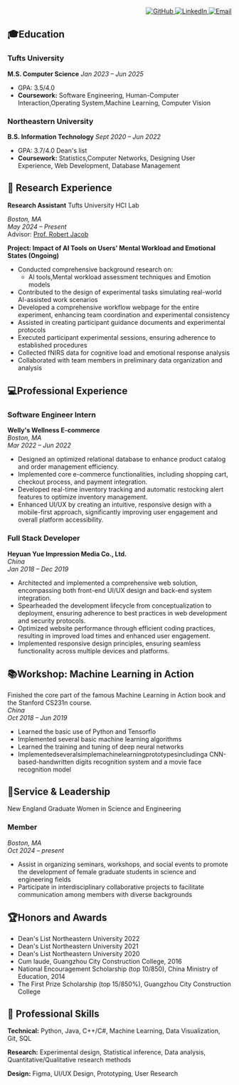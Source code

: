---
---
<div style="text-align: right;">
  <a href="https://github.com/qingzhong066">
    <img src="https://img.shields.io/badge/-GitHub-000?style=social&logo=github" alt="GitHub">
  </a>
  
  <a href="https://www.linkedin.com/in/qingzhong/">
    <img src="https://img.shields.io/badge/-LinkedIn-0077B5?style=social&logo=linkedin" alt="LinkedIn">
  </a>

  <a href="mailto:qzhong02@tufts.edu">
    <img src="https://img.shields.io/badge/-Email-D14836?style=social&logo=gmail" alt="Email">
  </a>
</div>

## 🎓Education

### Tufts University
**M.S. Computer Science**
*Jan 2023 – Jun 2025*


- GPA: 3.5/4.0
- **Coursework:** Software Engineering, Human-Computer Interaction,Operating System,Machine Learning, Computer Vision

### Northeastern University

**B.S. Information Technology**
*Sept 2020 – Jun 2022*

- GPA: 3.7/4.0  Dean's list
- **Coursework:**  Statistics,Computer Networks, Designing User Experience, Web Development, Database Management

## 📑 Research Experience

**Research Assistant** Tufts University HCI Lab

*Boston, MA*  
*May 2024 – Present*  
Advisor: [Prof. Robert Jacob](https://scholar.google.com/citations?user=FWjqglcAAAAJ&hl=en)

**Project: Impact of AI Tools on Users' Mental Workload and Emotional States (Ongoing)**
- Conducted comprehensive background research on:
  - AI tools,Mental workload assessment techniques and Emotion models 
- Contributed to the design of experimental tasks simulating real-world AI-assisted work scenarios
- Developed a comprehensive workflow webpage for the entire experiment, enhancing team coordination and experimental consistency
- Assisted in creating participant guidance documents and experimental protocols
- Executed participant experimental sessions, ensuring adherence to established procedures
- Collected fNIRS data for cognitive load and emotional response analysis
- Collaborated with team members in preliminary data organization and analysis

## 💻Professional Experience

### Software Engineer Intern
**Welly's Wellness E-commerce**  
*Boston, MA*  
*Mar 2022 – Jun 2022*

- Designed an optimized relational database to enhance product catalog and order management efficiency.
- Implemented core e-commerce functionalities, including shopping cart, checkout process, and payment integration.
- Developed real-time inventory tracking and automatic restocking alert features to optimize inventory management.
- Enhanced UI/UX by creating an intuitive, responsive design with a mobile-first approach, significantly improving user engagement and overall platform accessibility.

### Full Stack Developer
**Heyuan Yue Impression Media Co., Ltd.**  
*China*  
*Jan 2018 – Dec 2019*

- Architected and implemented a comprehensive web solution, encompassing both front-end UI/UX design and back-end system integration.
- Spearheaded the development lifecycle from conceptualization to deployment, ensuring adherence to best practices in web development and security protocols.
- Optimized website performance through efficient coding practices, resulting in improved load times and enhanced user engagement.
- Implemented responsive design principles, ensuring seamless functionality across multiple devices and platforms.


## 📚Workshop: Machine Learning in Action
Finished the core part of the famous Machine Learning in Action book and the Stanford CS231n course.<br>
*China*  
*Oct 2018 – Jun 2019*
- Learned the basic use of Python and Tensorflo
- Implemented several basic machine learning algorithms
- Learned the training and tuning of deep neural networks
- Implementedseveralsimplemachinelearningprototypesincludinga CNN-based-handwritten
digits recognition system and a movie face recognition model



## 🤝Service & Leadership

New England Graduate Women in Science and Engineering
### Member
*Boston, MA*  
*Oct 2024 – present*

- Assist in organizing seminars, workshops, and social events to promote the development of female graduate students in science and engineering fields
- Participate in interdisciplinary collaborative projects to facilitate communication among members with diverse backgrounds
 



## 🏆Honors and Awards
- Dean's List Northeastern University 2022
- Dean's List Northeastern University 2021
- Dean's List Northeastern University 2020
- Cum laude, Guangzhou City Construction College, 2016
- National Encouragement Scholarship (top 10/850), China Ministry of Education, 2014
- The First Prize Scholarship (top 15/850%), Guangzhou City Construction College

## 🦾 Professional Skills

**Technical:** Python, Java, C++/C#, Machine Learning, Data Visualization, Git, SQL

**Research:** Experimental design, Statistical inference, Data analysis, Quantitative/Qualitative research methods

**Design:** Figma, UI/UX Design, Prototyping, User Research